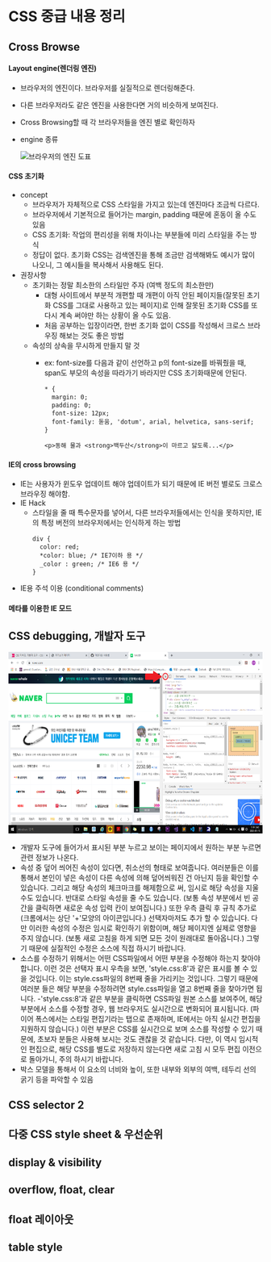 CSS 중급 내용 정리
=============
Cross Browse
-------------
#### Layout engine(렌더링 엔진)
  + 브라우저의 엔진이다. 브라우저를 실질적으로 렌더링해준다.
  + 다른 브라우저라도 같은 엔진을 사용한다면 거의 비슷하게 보여진다.
  + Cross Browsing할 때 각 브라우저들을 엔진 별로 확인하자
  + engine 종류
  
      <img src="http://webberstd.cdn1.cafe24.com/img/css-2/cross-engine.png" width="340px" height="400px" title="브라우저의 엔진 도표" alt="브라우저의 엔진 도표"></img><br/>
      
      
#### CSS 초기화
  * concept
    - 브라우저가 자체적으로 CSS 스타일을 가지고 있는데 엔진마다 조금씩 다르다.
    - 브라우저에서 기본적으로 들어가는 margin, padding 때문에 혼동이 올 수도 있음
    - CSS 초기화: 작업의 편리성을 위해 차이나는 부분들에 미리 스타일을 주는 방식
    - 정답이 없다. 초기화 CSS는 검색엔진을 통해 조금만 검색해봐도 예시가 많이 나오니, 그 예시들을 복사해서 사용해도 된다.
  * 권장사항
    - 초기화는 정말 최소한의 스타일만 주자 (여백 정도의 최소한만)
      - 대형 사이트에서 부분적 개편할 때 개편이 아직 안된 페이지들(잘못된 초기화 CSS를 그대로 사용하고 있는 페이지)로 인해 잘못된 초기화 CSS를 또 다시 계속 써야만 하는 상황이 올 수도 있음.
      - 처음 공부하는 입장이라면, 한번 초기화 없이 CSS를 작성해서 크로스 브라우징 해보는 것도 좋은 방법
    - 속성의 상속을 무시하게 만들지 말 것
      - ex: font-size를 다음과 같이 선언하고 p의 font-size를 바꿔줬을 때, span도 부모의 속성을 따라가기 바라지만 CSS 초기화때문에 안된다.

          ```
          * {
            margin: 0;
            padding: 0;
            font-size: 12px;
            font-family: 돋움, 'dotum', arial, helvetica, sans-serif;
          }
          ```
          ```
          <p>동해 물과 <strong>백두산</strong>이 마르고 닳도록...</p>
          ```
          
#### IE의 cross browsing
  - IE는 사용자가 윈도우 업데이트 해야 업데이트가 되기 때문에 IE 버전 별로도 크로스 브라우징 해야함.
  - IE Hack
    - 스타일을 줄 때 특수문자를 넣어서, 다른 브라우저들에서는 인식을 못하지만, IE의 특정 버전의 브라우저에서는 인식하게 하는 방법
      ```
      div {
        color: red;
        *color: blue; /* IE7이하 용 */
        _color : green; /* IE6 용 */
      }
      ```
  - IE용 주석 이용 (conditional comments)
  


#### 메타를 이용한 IE 모드
    


CSS debugging, 개발자 도구
-------------
<img src="developer_tool.png" width="600px" height="360px" title="개발자도구_요소선택" alt="개발자도구_요소선택"></img><br/>

- 개발자 도구에 들어가서 표시된 부분 누르고 보이는 페이지에서 원하는 부분 누르면 관련 정보가 나온다.
- 속성 중 덮어 씌어진 속성이 있다면, 취소선의 형태로 보여줍니다. 여러분들은 이를 통해서 본인이 넣은 속성이 다른 속성에 의해 덮어씌워진 건 아닌지 등을 확인할 수 있습니다. 그리고 해당 속성의 체크마크를 해제함으로 써, 임시로 해당 속성을 지울 수도 있습니다. 반대로 스타일 속성을 줄 수도 있습니다. (보통 속성 부분에서 빈 공간을 클릭하면 새로운 속성 입력 칸이 보여집니다.) 또한 우측 클릭 후 규칙 추가로 (크롬에서는 상단 '+'모양의 아이콘입니다.) 선택자마저도 추가 할 수 있습니다. 다만 이러한 속성의 수정은 임시로 확인하기 위함이며, 해당 페이지엔 실제로 영향을 주지 않습니다. (보통 새로 고침을 하게 되면 모든 것이 원래대로 돌아옵니다.) 그렇기 때문에 실질적인 수정은 소스에 직접 하시기 바랍니다.
- 소스를 수정하기 위해서는 어떤 CSS파일에서 어떤 부분을 수정해야 하는지 찾아야 합니다. 이런 것은 선택자 표시 우측을 보면, 'style.css:8'과 같은 표시를 볼 수 있을 것입니다. 이는 style.css파일의 8번째 줄을 가리키는 것입니다. 그렇기 때문에 여러분 들은 해당 부분을 수정하려면 style.css파일을 열고 8번째 줄을 찾아가면 됩니다.
-'style.css:8'과 같은 부분을 클릭하면 CSS파일 원본 소스를 보여주어, 해당 부분에서 소스를 수정할 경우, 웹 브라우저도 실시간으로 변화되어 표시됩니다. (파이어 폭스에서는 스타일 편집기라는 탭으로 존재하며, IE에서는 아직 실시간 편집을 지원하지 않습니다.) 이런 부분은 CSS를 실시간으로 보며 소스를 작성할 수 있기 때문에, 초보자 분들은 사용해 보시는 것도 괜찮을 것 같습니다. 다만, 이 역시 임시적인 편집으로, 해당 CSS를 별도로 저장하지 않는다면 새로 고침 시 모두 편집 이전으로 돌아가니, 주의 하시기 바랍니다.
- 박스 모델을 통해서 이 요소의 너비와 높이, 또한 내부와 외부의 여백, 테두리 선의 굵기 등을 파악할 수 있음

CSS selector 2
-------------


다중 CSS style sheet & 우선순위
-------------


display & visibility
-------------


overflow, float, clear
-------------


float 레이아웃
-------------


table style
-------------

